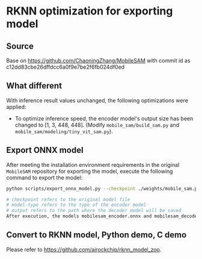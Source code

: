 # RKNN optimization for exporting model

## Source
Base on https://github.com/ChaoningZhang/MobileSAM with commit id as c12dd83cbe26dffdcc6a0f9e7be2f6fb024df0ed


## What different
With inference result values unchanged, the following optimizations were applied:

- To optimize inference speed, the encoder model's output size has been changed to [1, 3, 448, 448]. (Modify `mobile_sam/build_sam.py` and `mobile_sam/modeling/tiny_vit_sam.py`).


## Export ONNX model

After meeting the installation environment requirements in the original `MobileSAM` repository for exporting the model, execute the following command to export the model:


``` sh
python scripts/export_onnx_model.py --checkpoint ./weights/mobile_sam.pt --model-type vit_t --output ./mobilesam_decoder.onnx

# checkpoint refers to the original model file
# model-type refers to the type of the encoder model
# output refers to the path where the decoder model will be saved
After execution, the models mobilesam_encoder.onnx and mobilesam_decoder.onnx will be generated.
```

## Convert to RKNN model, Python demo, C demo

Please refer to https://github.com/airockchip/rknn_model_zoo.
